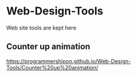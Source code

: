 # Web-Design-Tools
Web site tools are kept here

## Counter up animation
https://programmershipon.github.io/Web-Design-Tools/Counter%20up%20animation/
